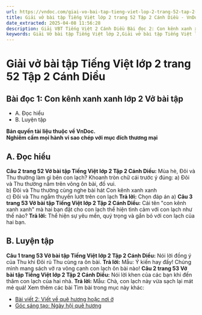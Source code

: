 ```yaml
---
url: https://vndoc.com/giai-vo-bai-tap-tieng-viet-lop-2-trang-52-tap-2-canh-dieu-321495
title: Giải vở bài tập Tiếng Việt lớp 2 trang 52 Tập 2 Cánh Diều - VnDoc.com
date_extracted: 2025-04-08 11:56:28
description: Giải VBT Tiếng Việt 2 Cánh Diều Bài đọc 2: Con kênh xanh xanh trang 52 được biên soạn nhằm giúp các em HS học tập tốt môn Tiếng Việt lớp 2 Cánh Diều. Mời các bạn tham khảo.
keywords: Giải Vở bài tập Tiếng Việt lớp 2,Giải vở bài tập Tiếng Việt lớp 2 trang 52 Tập 2 Cánh Diều,Giải Bài đọc 2 Con kênh xanh xanh lớp 4 Vở bài tập,Bài 31 Em yêu quê hương lớp 2 Vở bài tập,Giải VBT Tiếng Việt lớp 2 Tập 2 trang 52 Cánh Diều,Giải Bài đọc 2 Con kênh xanh xanh lớp 2 Cánh Diều,Giải vbt Tiếng Việt lớp 2
---
```


# Giải vở bài tập Tiếng Việt lớp 2 trang 52 Tập 2 Cánh Diều
## **Bài đọc 1: Con kênh xanh xanh lớp 2 Vở bài tập**
  * A. Đọc hiểu
  * B. Luyện tập

**Bản quyền tài liệu thuộc về VnDoc.**  
**Nghiêm cấm mọi hành vi sao chép với mục đích thương mại**
## **A. Đọc hiểu**
**Câu 2 trang 52 Vở bài tập Tiếng Việt lớp 2 Tập 2 Cánh Diều:** Mùa hè, Đôi và Thu thường làm gì bên con lạch? Khoanh tròn chữ cái trước ý đúng:
a\) Đôi và Thu thường nằm trên võng ôn bài, đố vui.  
b\) Đôi và Thu thường cùng nghe bài hát Con kênh xanh xanh  
c\) Đôi và Thu ngắm thuyền lướt trên con lạch
**Trả lời:**
Chọn đáp án a\)
**Câu 3 trang 53 Vở bài tập Tiếng Việt lớp 2 Tập 2 Cánh Diều:** Cái tên "con kênh xanh xanh" mà hai bạn đặt cho con lạch thể hiện tình cảm với con lạch như thế nào?
**Trả lời:**
Thể hiện sự yêu mến, quý trọng và gắn bó với con lạch của hai bạn.
## **B. Luyện tập**
**Câu 1 trang 53 Vở bài tập Tiếng Việt lớp 2 Tập 2 Cánh Diều:** Nói lời đồng ý của Thu khi Đôi rủ Thu cùng ra ôn bài.
**Trả lời:**
Mẫu: Ý kiến hay đấy\! Chúng mình mang sách vở ra võng cạnh con lạch ôn bài nào\!
**Câu 2 trang 53 Vở bài tập Tiếng Việt lớp 2 Tập 2 Cánh Diều:** Nói lời khen của các bạn khi đến thăm con lạch của hai nhà.
**Trả lời:**
Mẫu: Chà, con lạch này vừa sạch lại mát mẻ quá\!
Xem thêm các bài Tìm bài trong mục này khác:
  * [Bài viết 2: Viết về quê hương hoặc nơi ở](</giai-vo-bai-tap-tieng-viet-lop-2-trang-53-tap-2-canh-dieu-321496>)
  * [Góc sáng tạo: Ngày hội quê hương](</giai-vo-bai-tap-tieng-viet-lop-2-trang-54-tap-2-canh-dieu-321497>)

